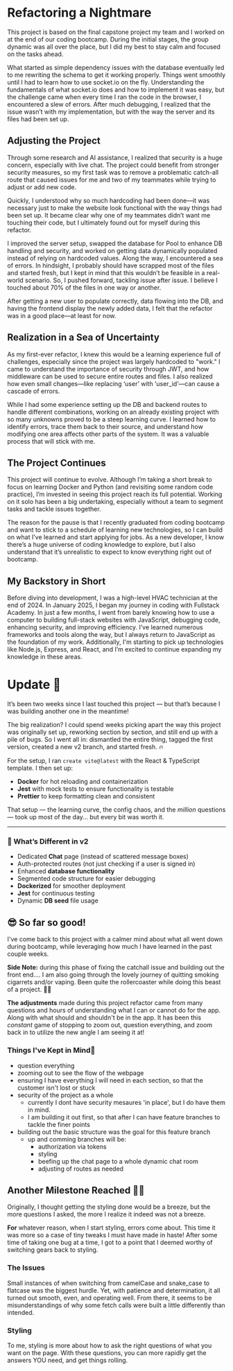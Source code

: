 # Refactoring a Nightmare

This project is based on the final capstone project my team and I worked on at the end of our coding bootcamp. During the initial stages, the group dynamic was all over the place, but I did my best to stay calm and focused on the tasks ahead.

What started as simple dependency issues with the database eventually led to me rewriting the schema to get it working properly. Things went smoothly until I had to learn how to use socket.io on the fly. Understanding the fundamentals of what socket.io does and how to implement it was easy, but the challenge came when every time I ran the code in the browser, I encountered a slew of errors. After much debugging, I realized that the issue wasn’t with my implementation, but with the way the server and its files had been set up.

## Adjusting the Project

Through some research and AI assistance, I realized that security is a huge concern, especially with live chat. The project could benefit from stronger security measures, so my first task was to remove a problematic catch-all route that caused issues for me and two of my teammates while trying to adjust or add new code.

Quickly, I understood why so much hardcoding had been done—it was necessary just to make the website look functional with the way things had been set up. It became clear why one of my teammates didn’t want me touching their code, but I ultimately found out for myself during this refactor.

I improved the server setup, swapped the database for Pool to enhance DB handling and security, and worked on getting data dynamically populated instead of relying on hardcoded values. Along the way, I encountered a sea of errors. In hindsight, I probably should have scrapped most of the files and started fresh, but I kept in mind that this wouldn’t be feasible in a real-world scenario. So, I pushed forward, tackling issue after issue. I believe I touched about 70% of the files in one way or another.

After getting a new user to populate correctly, data flowing into the DB, and having the frontend display the newly added data, I felt that the refactor was in a good place—at least for now.

## Realization in a Sea of Uncertainty

As my first-ever refactor, I knew this would be a learning experience full of challenges, especially since the project was largely hardcoded to "work." I came to understand the importance of security through JWT, and how middleware can be used to secure entire routes and files. I also realized how even small changes—like replacing ‘user’ with ‘user_id’—can cause a cascade of errors.

While I had some experience setting up the DB and backend routes to handle different combinations, working on an already existing project with so many unknowns proved to be a steep learning curve. I learned how to identify errors, trace them back to their source, and understand how modifying one area affects other parts of the system. It was a valuable process that will stick with me.

## The Project Continues

This project will continue to evolve. Although I’m taking a short break to focus on learning Docker and Python (and revisiting some random code practice), I’m invested in seeing this project reach its full potential. Working on it solo has been a big undertaking, especially without a team to segment tasks and tackle issues together.

The reason for the pause is that I recently graduated from coding bootcamp and want to stick to a schedule of learning new technologies, so I can build on what I’ve learned and start applying for jobs. As a new developer, I know there’s a huge universe of coding knowledge to explore, but I also understand that it’s unrealistic to expect to know everything right out of bootcamp.

## My Backstory in Short

Before diving into development, I was a high-level HVAC technician at the end of 2024. In January 2025, I began my journey in coding with Fullstack Academy. In just a few months, I went from barely knowing how to use a computer to building full-stack websites with JavaScript, debugging code, enhancing security, and improving efficiency. I’ve learned numerous frameworks and tools along the way, but I always return to JavaScript as the foundation of my work. Additionally, I'm starting to pick up technologies like Node.js, Express, and React, and I’m excited to continue expanding my knowledge in these areas.

# Update 🤩

It’s been two weeks since I last touched this project — but that’s because I was building another one in the meantime!

The big realization? I could spend weeks picking apart the way this project was originally set up, reworking section by section, and still end up with a pile of bugs. So I went all in: dismantled the entire thing, tagged the first version, created a new v2 branch, and started fresh. 🔥

For the setup, I ran `create vite@latest` with the React & TypeScript template. I then set up:

- **Docker** for hot reloading and containerization
- **Jest** with mock tests to ensure functionality is testable
- **Prettier** to keep formatting clean and consistent

That setup — the learning curve, the config chaos, and the _million_ questions — took up most of the day... but every bit was worth it.

---

### 🚀 What’s Different in v2

- Dedicated **Chat** page (instead of scattered message boxes)
- Auth-protected routes (not just checking if a user is signed in)
- Enhanced **database functionality**
- Segmented code structure for easier debugging
- **Dockerized** for smoother deployment
- **Jest** for continuous testing
- Dynamic **DB seed** file usage

## 😎 So far so good!

I've come back to this project with a calmer mind about what all went down during bootcamp, while leveraging how much I have learned
in the past couple weeks.

**Side Note:** during this phase of fixing the catchall issue and building out the front end.... I am also going through the lovely
journey of quitting smoking cigarrets and/or vaping. Been quite the rollercoaster while doing this beast of a project. 👀💀

**The adjustments** made during this project refactor came from many questions and hours of understanding what I can or cannot do for the app. Along with what should and shouldn't be in the app. It has been this _constant_ game of stopping to zoom out, question everything,
and zoom back in to utilize the new angle I am seeing it at!

### Things I've Kept in Mind🧠

- question everything
- zooming out to see the flow of the webpage
- ensuring I have everything I will need in each section,
  so that the customer isn't lost or stuck
- security of the project as a whole
  - currently I dont have security mesaures 'in place', but I do have them in mind.
  - I am building it out first, so that after I can have feature branches to tackle the finer points
- building out the basic structure was the goal for this feature branch
  - up and comming branches will be:
    - authorization via tokens
    - styling
    - beefing up the chat page to a whole dynamic chat room
    - adjusting of routes as needed

## Another Milestone Reached 🤩🥳

Originally, I thought getting the styling done would be a breeze, but the more questions I asked, the more I realize it indeed was not a breeze.

**For** whatever reason, when I start styling, errors come about. This time it was more so a case of tiny tweaks I must have made in haste! After some time of taking one bug at a time, I got to a point that I deemed worthy of switching gears back to styling.

### The Issues
Small instances of when switching from camelCase and snake_case to flatcase was the biggest hurdle. Yet, with patience and determination, it all turned out smooth, even, and operating well. 
From there, it seems to be misunderstandings of why some fetch calls were built a little differently than intended. 

### Styling
To me, styling is more about how to ask the right questions of what you want on the page. With these questions, you can more rapidly get the answers YOU need, and get things rolling. 